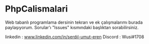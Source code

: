 # PhpCalismalari

Web tabanlı programlama dersinin tekrarı ve ek çalışmalarımı burada paylaşıyorum. 
Sorular'ı "Issues" kısmındaki başlıktan sorabilirsiniz.

linkedin : www.linkedin.com/in/serdıl-umut-eren
Discord : Wusi#1708
